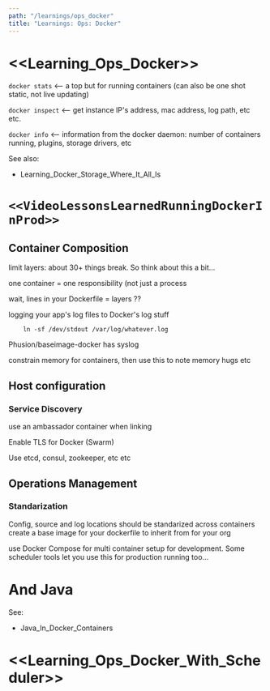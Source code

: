 ```yaml
---
path: "/learnings/ops_docker"
title: "Learnings: Ops: Docker"
---
```


# <<Learning_Ops_Docker>>

`docker stats` <-- a top but for running containers (can also be one shot static, not live updating)

`docker inspect` <-- get instance IP's address, mac address, log path, etc etc.

`docker info` <-- information from the docker daemon: number of containers running, plugins, storage drivers, etc

See also:

  * Learning_Docker_Storage_Where_It_All_Is

`<<VideoLessonsLearnedRunningDockerInProd>>`
================================

Container Composition
----------------

limit layers: about 30+ things break. So think about this a bit...

one container = one responsibility
(not just a process

wait, lines in your Dockerfile = layers ??

logging your app's log files to Docker's log stuff

		ln -sf /dev/stdout /var/log/whatever.log

Phusion/baseimage-docker has syslog

constrain memory for containers, then use this to note memory hugs etc


Host configuration
-----------------
### Service Discovery

use an ambassador container when linking

Enable TLS for Docker (Swarm)

Use etcd, consul, zookeeper, etc etc


Operations Management
----------------------
### Standarization

Config, source and log locations should be standarized across containers
create a base image for your dockerfile to inherit from for your org

use Docker Compose for multi container setup for development. Some scheduler tools let you use this for production running too...

And Java
====================

See:

  * Java_In_Docker_Containers

# <<Learning_Ops_Docker_With_Scheduler>>

